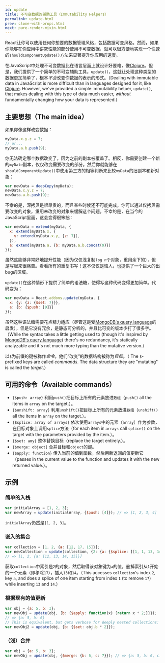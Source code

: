 ```yaml
---
id: update
title: 不可变数据的辅助工具（Immutability Helpers）
permalink: update.html
prev: clone-with-props.html
next: pure-render-mixin.html
---
```


React让你可以使用任何你想要的数据管理风格，包括数据可变风格。然而，如果你能够在你应用中讲究性能的部分使用不可变数据，就可以很方便地实现一个快速的`shouldComponentUpdate()`方法来显著提升你应用的速度。

在JavaScript中处理不可变数据比在语言层面上就设计好要难，像[Clojure](http://clojure.org/)。但是，我们提供了一个简单的不可变辅助工具，`update()`，这就让处理这种类型的数据更加简单了，根本*不会*改变你数据的表示的形式。（Dealing with immutable data in JavaScript is more difficult than in languages designed for it, like [Clojure](http://clojure.org/). However, we've provided a simple immutability helper, `update()`, that makes dealing with this type of data much easier, *without* fundamentally changing how your data is represented.）

## 主要思想（The main idea）

如果你像这样改变数据：

```js
myData.x.y.z = 7;
// or...
myData.a.b.push(9);
```

你无法确定哪个数据改变了，因为之前的副本被覆盖了。相反，你需要创建一个新的`myDate`副本，仅仅改变需要改变的部分。然后你就能够在`shouldComponentUpdate()`中使用第三方的相等判断来比较`myData`的旧副本和新对象：

```js
var newData = deepCopy(myData);
newData.x.y.z = 7;
newData.a.b.push(9);
```

不幸的是，深拷贝是很昂贵的，而且某些时候还不可能完成。你可以通过仅拷贝需要改变的对象，重用未改变的对象来缓解这个问题。不幸的是，在当今的JavaScript里面，这会变得很笨拙：

```js
var newData = extend(myData, {
  x: extend(myData.x, {
    y: extend(myData.x.y, {z: 7}),
  }),
  a: extend(myData.a, {b: myData.a.b.concat(9)})
});
```

虽然这能够非常好地提升性能（因为仅仅浅复制`log n`个对象，重用余下的），但是写起来很痛苦。看看所有的重复书写！这不仅仅是恼人，也提供了一个巨大的出bug的区域。

`update()`在这种情形下提供了简单的语法糖，使得写这种代码变得更加简单。代码变为：

```js
var newData = React.addons.update(myData, {
  x: {y: {z: {$set: 7}}},
  a: {b: {$push: [9]}}
});
```

虽然这种语法糖需要花点精力适应（尽管这是受[MongoDB's query language](http://docs.mongodb.org/manual/core/crud-introduction/#query)的启发），但是它没有冗余，是静态可分析的，并且比可变的版本少打了很多字。（While the syntax takes a little getting used to (though it's inspired by [MongoDB's query language](http://docs.mongodb.org/manual/core/crud-introduction/#query)) there's no redundancy, it's statically analyzable and it's not much more typing than the mutative version.）

以`$`为前缀的键被称作*命令*。他们“改变”的数据结构被称为*目标*。（
The `$`-prefixed keys are called *commands*. The data structure they are "mutating" is called the *target*.）

## 可用的命令（Available commands）

  * `{$push: array}` 利用`push()`把目标上所有的元素放进`数组`（`push()` all the items in `array` on the target.）。
  * `{$unshift: array}` 利用`unshift()`把目标上所有的元素放进`数组`（`unshift()` all the items in `array` on the target.）。
  * `{$splice: array of arrays}` 依次使用`arrays`中的元素（`array`）作为参数，在目标对象上调用`splice`方法（for each item in `arrays` call `splice()` on the target with the parameters provided by the item.）。
  * `{$set: any}` 整体替换目标（replace the target entirely.）。
  * `{$merge: object}` 合并目标和`object`的键。
  * `{$apply: function}` 传入当前的值到函数，然后用新返回的值更新它（passes in the current value to the function and updates it with the new returned value.）。

## 示例

### 简单的入栈

```js
var initialArray = [1, 2, 3];
var newArray = update(initialArray, {$push: [4]}); // => [1, 2, 3, 4]
```
`initialArray`仍然是`[1, 2, 3]`。

### 嵌入的集合

```js
var collection = [1, 2, {a: [12, 17, 15]}];
var newCollection = update(collection, {2: {a: {$splice: [[1, 1, 13, 14]]}}});
// => [1, 2, {a: [12, 13, 14, 15]}]
```
获取`collection`中索引是`2`的对象，然后取得该对象键为`a`的值，删掉索引从`1`开始的一个元素（即移除`17`），插入`13`和`14`。（This accesses `collection`'s index `2`, key `a`, and does a splice of one item starting from index `1` (to remove `17`) while inserting `13` and `14`.）

### 根据现有的值更新

```js
var obj = {a: 5, b: 3};
var newObj = update(obj, {b: {$apply: function(x) {return x * 2;}}});
// => {a: 5, b: 6}
// This is equivalent, but gets verbose for deeply nested collections:
var newObj2 = update(obj, {b: {$set: obj.b * 2}});
```

### （浅）合并

```js
var obj = {a: 5, b: 3};
var newObj = update(obj, {$merge: {b: 6, c: 7}}); // => {a: 5, b: 6, c: 7}
```
